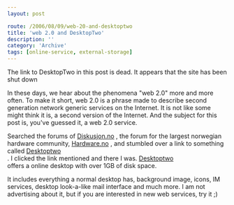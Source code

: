```yaml
---
layout: post

route: /2006/08/09/web-20-and-desktoptwo
title: 'web 2.0 and DesktopTwo'
description: ''
category: 'Archive'
tags: [online-service, external-storage]
---
```


<div class="alert alert-warning" role="alert"><span class="glyphicon glyphicon-warning-sign"></span>The link to DesktopTwo in this post is dead. It appears that the site has been shut down</div>

In these days, we hear about the phenomena "web 2.0" more and more often. To
make it short, web 2.0 is a phrase made to describe second generation network
generic services on the Internet. It is not like some might think it is, a
second version of the Internet. And the subject for this post is, you've guessed
it, a web 2.0 service.

Searched the forums of
<a class="ph" target="_blank" rel="noopener noreferrer" href="http://www.diskusjon.no">Diskusjon.no</a>
, the forum for the largest norwegian hardware community,
<a class="ph" target="_blank" rel="noopener noreferrer" href="http://www.hardware.no">Hardware.no</a>
, and stumbled over a link to something called
<a class="ph" target="_blank" rel="noopener noreferrer" href="http://desktoptwo.com/">Desktoptwo</a>
<br/>. I clicked the link mentioned and there I was.
<a class="ph" target="_blank" rel="noopener noreferrer" href="http://desktoptwo.com/">Desktoptwo</a>
<br/> offers a online desktop with over 1GB of disk space.

It includes everything a normal desktop has, background image, icons, IM
services, desktop look-a-like mail interface and much more. I am not advertising
about it, but if you are interested in new web services, try it ;)

